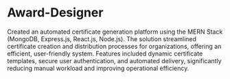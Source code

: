 # Award-Designer

Created an automated certificate generation platform using the MERN Stack (MongoDB, Express.js, React.js, Node.js). The solution streamlined certificate creation and distribution processes for organizations, offering an efficient, user-friendly system. Features included dynamic certificate templates, secure user authentication, and automated delivery, significantly reducing manual workload and improving operational efficiency.
